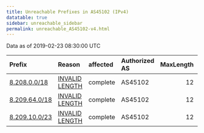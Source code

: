 ```yaml
---
title: Unreachable Prefixes in AS45102 (IPv4)
datatable: true
sidebar: unreachable_sidebar
permalink: unreachable_AS45102-v4.html
---
```


Data as of 2019-02-23 08:30:00 UTC


<div class="datatable-begin"></div>

| Prefix                                               | Reason                                                                                                  | affected   | Authorized AS   |   MaxLength | Anchor                                       |   unreachable /24s |
|:-----------------------------------------------------|:--------------------------------------------------------------------------------------------------------|:-----------|:----------------|------------:|:---------------------------------------------|-------------------:|
| [8.208.0.0/18](https://stat.ripe.net/8.208.0.0/18)   | [INVALID LENGTH](https://rpki-validator.ripe.net/announcement-preview?asn=AS45102&prefix=8.208.0.0/18)  | complete   | AS45102         |          12 | [APNIC](unreachable_APNIC_RPKI_Root-v4.html) |                 64 |
| [8.209.64.0/18](https://stat.ripe.net/8.209.64.0/18) | [INVALID LENGTH](https://rpki-validator.ripe.net/announcement-preview?asn=AS45102&prefix=8.209.64.0/18) | complete   | AS45102         |          12 | [APNIC](unreachable_APNIC_RPKI_Root-v4.html) |                 64 |
| [8.209.10.0/23](https://stat.ripe.net/8.209.10.0/23) | [INVALID LENGTH](https://rpki-validator.ripe.net/announcement-preview?asn=AS45102&prefix=8.209.10.0/23) | complete   | AS45102         |          12 | [APNIC](unreachable_APNIC_RPKI_Root-v4.html) |                  2 |

<div class="datatable-end"></div>